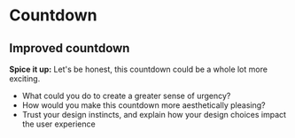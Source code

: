 # Countdown

## Improved countdown

**Spice it up:** Let's be honest, this countdown could be a whole lot more exciting.

* What could you do to create a greater sense of urgency?
* How would you make this countdown more aesthetically pleasing?
* Trust your design instincts, and explain how your design choices impact the user experience
